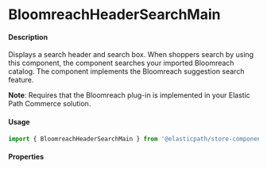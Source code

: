 # BloomreachHeaderSearchMain

#### Description

Displays a search header and search box. When shoppers search by using this component, the component searches your imported Bloomreach catalog. The component implements the Bloomreach suggestion search feature.

**Note**: Requires that the  Bloomreach plug-in is implemented in your Elastic Path Commerce solution.

#### Usage

```js
import { BloomreachHeaderSearchMain } from '@elasticpath/store-components';
```

#### Properties

<!-- PROPS -->
